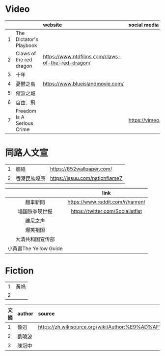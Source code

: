 # Video
|||website|social media|
|:-|:-|:-|:-|
|1|The Dictator's Playbook|
|2|Claws of the red dragon|https://www.ntdfilms.com/claws-of-the-red-dragon/|
|3|十年|
|4|憂鬱之島|https://www.blueislandmovie.com/|
|5|催淚之城|
|6|自由．飛|
|7|Freedom Is A Serious Crime||https://vimeo.com/422664003|

# 同路人文宣
||||
|:-|:-|:-|
|1|牆紙|https://852wallpaper.com/|
|2|香港民族燎原|https://issuu.com/nationflame7|

||link|
|:-:|:-:|
|翻車新聞|https://www.reddit.com/r/hanren/|
|墙国铁拳现世报|https://twitter.com/Socialistfist|
|维尼之声||
|爆笑祖国||
|大清共和国宣传部||
|小黃書The Yellow Guide||

# Fiction
|||
|:-|:-|
|1|黃禍|
|2||

|文摘|author|source|
|:-|:-|:-|
|1|魯迅|https://zh.wikisource.org/wiki/Author:%E9%AD%AF%E8%BF%85|
|2|劉曉波|
|3|陳冠中|
